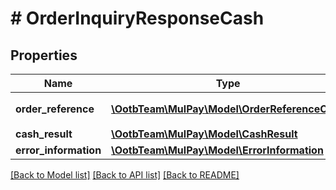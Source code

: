 # # OrderInquiryResponseCash

## Properties

Name | Type | Description | Notes
------------ | ------------- | ------------- | -------------
**order_reference** | [**\OotbTeam\MulPay\Model\OrderReferenceCash**](OrderReferenceCash.md) | 取引参照情報 | [optional]
**cash_result** | [**\OotbTeam\MulPay\Model\CashResult**](CashResult.md) |  | [optional]
**error_information** | [**\OotbTeam\MulPay\Model\ErrorInformation**](ErrorInformation.md) |  | [optional]

[[Back to Model list]](../../README.md#models) [[Back to API list]](../../README.md#endpoints) [[Back to README]](../../README.md)
